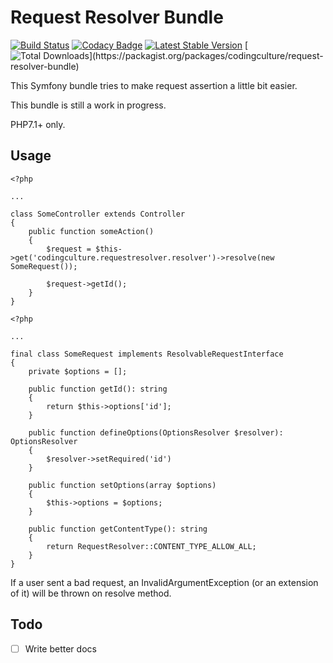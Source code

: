 # Request Resolver Bundle

[![Build Status](https://travis-ci.org/CodingCulture/request-resolver-bundle.svg?branch=master)](https://travis-ci.org/CodingCulture/request-resolver-bundle) [![Codacy Badge](https://api.codacy.com/project/badge/Grade/77b920001474495283ba5fa974fc3835)](https://www.codacy.com/app/nielsvermaut/request-resolver-bundle?utm_source=github.com&amp;utm_medium=referral&amp;utm_content=CodingCulture/request-resolver-bundle&amp;utm_campaign=Badge_Grade) [![Latest Stable Version](https://img.shields.io/packagist/v/codingculture/request-resolver-bundle.svg)](https://packagist.org/packages/codingculture/request-resolver-bundle) [![Total Downloads](https://img.shields.io/packagist/dt/codingculture/request-resolver-bundle.svg?)](https://packagist.org/packages/codingculture/request-resolver-bundle)

This Symfony bundle tries to make request assertion a little bit easier.

This bundle is still a work in progress.

PHP7.1+ only.

## Usage

```
<?php

...

class SomeController extends Controller
{
    public function someAction()
    {
        $request = $this->get('codingculture.requestresolver.resolver')->resolve(new SomeRequest());
        
        $request->getId();
    }
}
```

```
<?php

...

final class SomeRequest implements ResolvableRequestInterface
{
    private $options = [];
    
    public function getId(): string
    {
        return $this->options['id'];
    }

    public function defineOptions(OptionsResolver $resolver): OptionsResolver
    {
        $resolver->setRequired('id')
    }
    
    public function setOptions(array $options)
    {
        $this->options = $options;
    }
    
    public function getContentType(): string
    {
        return RequestResolver::CONTENT_TYPE_ALLOW_ALL;
    }
}
```

If a user sent a bad request, an InvalidArgumentException (or an extension of it) will be thrown on resolve method.

## Todo

- [ ] Write better docs
